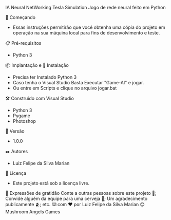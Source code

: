 IA Neural NetWorking Tesla Simulation
Jogo de rede neural feito em Python 

🚀 Começando
* Essas instruções permitirão que você obtenha uma cópia do projeto em operação na sua máquina local para fins de desenvolvimento e teste.

📋 Pré-requisitos
* Python 3

📦 Implantação e 🔧 Instalação
* Precisa ter Instalado Python 3
* Caso tenha o Visual Studio Basta Executar "Game-AI" e jogar.
* Ou entre em Scripts e clique no arquivo jogar.bat

🛠️ Construído com
Visual Studio
* Python 3
* Pygame
* Photoshop

📌 Versão
* 1.0.0

✒️ Autores
* Luiz Felipe da Silva Marian

📄 Licença
* Este projeto está sob a licença livre.

🎁 Expressões de gratidão
Conte a outras pessoas sobre este projeto 📢;
Convide alguém da equipe para uma cerveja 🍺;
Um agradecimento publicamente 🫂;
etc.
⌨️ com ❤️ por Luiz Felipe da Silva Marian 😊
Mushroom Angels Games
